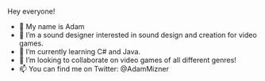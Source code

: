 Hey everyone!


- 👋 My name is Adam
- 👀 I’m a sound designer interested in sound design and creation for video games.
- 🌱 I’m currently learning C# and Java.
- 💞️ I’m looking to collaborate on video games of all different genres!
- 📫 You can find me on Twitter: @AdamMizner

<!---
amizner/amizner is a ✨ special ✨ repository because its `README.md` (this file) appears on your GitHub profile.
You can click the Preview link to take a look at your changes.
--->
